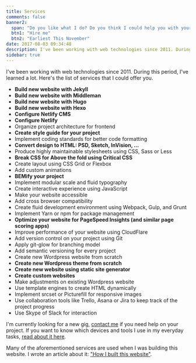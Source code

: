 ```yaml
---
title: Services
comments: false
banner2:
  span: "Do you like what I do? Do you think I could help you with your project?"
  btn1: "Hire me"
  btn2: "Earliest This November"
date: 2017-08-03 09:34:48
description: I've been working with web technologies since 2011. During this period, I've learned a lot. Here's the list of services that I could offer you.
sidebar: true
---
```


I've been working with web technologies since 2011. During this period, I've learned a lot. Here's the list of services that I could offer you.

- **Build new website with Jekyll**
- **Build new website with Middleman**
- **Build new website with Hugo**
- **Build new website with Hexo**
- **Configure Netlify CMS**
- **Configure Netlify**
- Organize project architecture for frontend
- **Create style guide for your project**
- Implement coding standards for better code formatting
- **Convert design to HTML: PSD, Sketch, InVision, ...**
- Produce highly maintainable stylesheets using CSS, Sass or Less
- **Break CSS for Above the fold using Critical CSS**
- Create layout using CSS Grid or Flexbox
- Add custom animations
- **BEMify your project**
- Implement modular scale and fluid typography
- Create interactive experience using JavaScript
- Make your website accessible
- Add cross browser compatibility
- Create fluid development environment using Webpack, Gulp, and Grunt
- Implement Yarn or npm for package management
- **Optimize your website for PageSpeed Insights (and similar page scoring apps)**
- Improve performance of your website using CloudFlare
- Add version control on your project using Git
- Apply git-glow for branching model
- Add semantic versioning for every project
- Create new Wordpress website from scratch
- **Create new Wordpress theme from scratch**
- **Create new website using static site generator**
- **Create custom websites**
- Make adjustments on existing Wordpress website
- Use template engines to create HTML dynamically
- Implement srcset or Picturefill for responsive images
- Use collaboration tools like Trello, Asana or Jira to keep track of the project progress
- Use Skype of Slack for interaction

I'm currently looking for a new gig, [contact me](/hire-me/) if you need help on your project.
If you want to know which devices and tools I use in my everyday tasks, [read about it here](/uses/).

Many of the aforementioned services are used when I was building this website. I wrote an article about it: ["How I built this website"](/how/).

